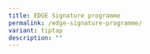 ```yaml
---
title: EDGE Signature programme
permalink: /edge-signature-programme/
variant: tiptap
description: ""
---
```

<p></p>
